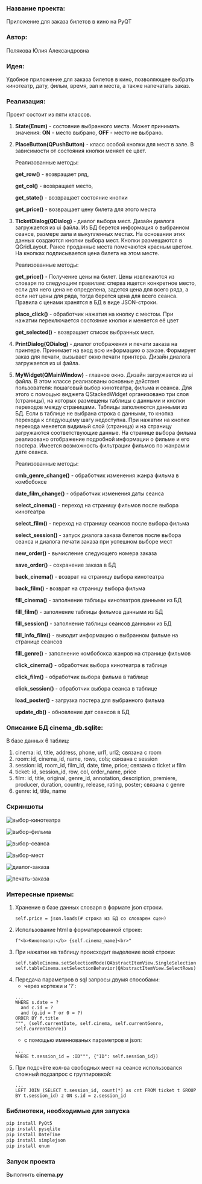 ### Название проекта: 
Приложение для заказа билетов в кино на PyQT

### Автор:
Полякова Юлия Александровна

### Идея:
Удобное приложение для заказа билетов в кино, позволяющее выбрать кинотеатр, дату, фильм, время, зал и места,
а также напечатать заказ.

### Реализация:
Проект состоит из пяти классов. 

1. **State(Enum)** - состояние выбранного места. 
Может принимать значения: **ON** - место выбрано, **OFF** - место не выбрано.

2. **PlaceButton(QPushButton)** - класс особой кнопки для мест в зале. 
В зависимости от состояния кнопки меняет ее цвет.

    Реализованные методы:

    **get_row()** - возвращает ряд, 
    
    **get_col()** - возвращает место, 
    
    **get_state()** - возвращает состояние кнопки 
    
    **get_price()** - возвращает цену билета для этого места

3. **TicketDialog(QDialog)** - диалог выбора мест. Дизайн диалога загружается из ui файла. Из БД берется информация о выбранном 
сеансе, размере зала и выкупленных местах. На основании этих данных создаются кнопки выбора мест. Кнопки размещаются в QGridLayout.
Ранее проданные места помечаются красным цветом. На кнопках подписывается цена билета на этом месте.

    Реализованные методы:

    **get_price()** - Получение цены на билет. Цены извлекаются из словаря по следующим правилам: 
        сперва ищется конкретное место, если для него цена не определена, задется цена для всего ряда, а если нет цены для ряда, 
        тогда берется цена для всего сеанса. Правила с ценами хранятся в БД в виде JSON-строки.
    
    **place_click()** - обработчик нажатия на кнопку с местом. При нажатии переключается состояние кнопки и меняется её цвет

    **get_selected()** - возвращает список выбранных мест.

4. **PrintDialog(QDialog)** - диалог отображения и печати заказа на принтере. Принимает на вход всю информацию о заказе. Формирует
заказ для печати, вызывает окно печати принтера. Дизайн диалога загружается из ui файла.

5. **MyWidget(QMainWindow)** - главное окно. Дизайн загружается из ui файла. В этом классе реализованы основные действия пользователя:
пошаговый выбор кинотеатра, фильма и сеанса. Для этого с помощью виджета QStackedWidget организовано три слоя (страницы), на которых 
размещены таблицы с данными и кнопки переходов между страницами.
Таблицы заполняются данными из БД. Если в таблице не выбрана строка с данными, то кнопка перехода к следующему шагу недоступна.
При нажатии на кнопки перехода меняется видимый слой (страница) и на страницу загружаются соответствующие данные.
На странице выбора фильма реализовано отображение подробной информации о фильме и его постера.
Имеется возможность фильтрации фильмов по жанрам и дате сеанса.

    Реализованные методы:
    
    **cmb_genre_change()** - обработчик изменения жанра фильма в комбобоксе
    
    **date_film_change()** - обработчик изменения даты сеанса
    
    **select_cinema()** - переход на страницу фильмов после выбора кинотеатра
   
    **select_film()** - переход на страницу сеансов после выбора фильма
    
    **select_session()** - запуск диалога заказа билетов после выбора сеанса и диалога печати заказа при успешном выборе мест

    **new_order()** - вычисление следующего номера заказа
    
    **save_order()** - сохранение заказа в БД
    
    **back_cinema()** - возврат на страницу выбора кинотеатра
   
    **back_film()** - возврат на страницу выбора фильма
    
    **fill_cinema()** - заполнение таблицы кинотеатров данными из БД

    **fill_film()** - заполнение таблицы фильмов данными из БД
    
    **fill_session()** - заполнение таблицы сеансов данными из БД
    
    **fill_info_film()** - выводит информацию о выбранном фильме на странице сеансов
    
    **fill_genre()** - заполнение комбобокса жанров на странице фильмов
    
    **click_cinema()** - обработчик выбора кинотеатра в таблице
    
    **click_film()** - обработчик выбора фильма в таблице
    
    **click_session()** - обработчик выбора сеанса в таблице
    
    **load_poster()** - загрузка постера для выбранного фильма
    
	**update_db()** - обновление дат сеансов в БД

### Описание БД cinema_db.sqlite:
В базе данных 6 таблиц:
1) cinema: id, title, address, phone, url1, url2; связана с room
2) room: id, cinema_id, name, rows, cols; связана с session
3) session: id, room_id, film_id, date, time, price; связана с ticket и film
4) ticket: id, session_id, row, col, order_name, price
5) film: id, title, original, genre_id, annotation, description, premiere, producer, duration, country, release, rating, poster; связана с genre
6) genre: id, title, name

### Скриншоты
![выбор-кинотеатра](images/screen-1.png "Страница выбора кинотеатра")

![выбор-фильма](images/screen-2.png "Страница выбора фильма")

![выбор-сеанса](images/screen-3.png "Страница выбора сеанса")

![выбор-мест](images/screen-4.png "Страница выбора мест")

![диалог-заказа](images/screen-5.png "Диалог с итогами заказа")

![печать-заказа](images/screen-6.png "Диалог печати заказа")

### Интересные приемы:
1. Хранение в базе данных словаря в формате json строки.
	```
    self.price = json.loads(# строка из БД со словарем сцен)
	```
2. Использование html в форматированной строке:
	```
    f"<b>Кинотеатр:</b> {self.cinema_name}<br>"
	```
3. При нажатии на таблицу происходит выделение всей строки:
	```
    self.tableCinema.setSelectionMode(QAbstractItemView.SingleSelection)
    self.tableCinema.setSelectionBehavior(QAbstractItemView.SelectRows)
	```
4. Передача параметров в sql запросы двумя способами:
    - через кортежи и '?':
	```
    ...
    WHERE s.date = ?
      and c.id = ?
      and (g.id = ? or 0 = ?)
    ORDER BY f.title
    """, (self.currentDate, self.cinema, self.currentGenre, self.currentGenre))
	```
    - с помощью именнованых параметров и json:
	```
    ...
    WHERE t.session_id = :ID""", {"ID": self.session_id})
	```
5. При подсчёте кол-ва свободных мест на сеансе использовался сложный подзапрос с группировкой:
	```
	...
	LEFT JOIN (SELECT t.session_id, count(*) as cnt FROM ticket t GROUP BY t.session_id) z ON s.id = z.session_id
	```

### Библиотеки, необходимые для запуска
```python
pip install PyQt5
pip install pysqlite
pip install DateTime
pip install simplejson
pip install enum
```

### Запуск проекта
Выполнить **cinema.py**